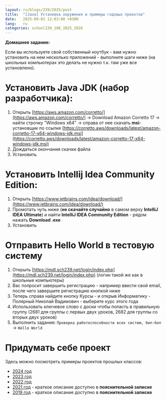 ```yaml
---
layout: ru/blogs/239/2025/post
title:  "[Java] Установка окружения и примеры годовых проектов"
date:   2025-09-01 12:03:00 +0300
lang:   ru
categories: school239_108_2025_2026
---
```


**Домашнее задание:**

Если вы используете свой собственный ноутбук - вам нужно установить на нем несколько приложений - выполните шаги ниже (на школьных компьютерах это делать не нужно т.к. там уже все установлено).

Установить Java JDK (набор разработчика):
=========================================
1. Открыть [https://aws.amazon.com/corretto/](https://aws.amazon.com/corretto/) -> Download Amazon Corretto 17 -> найти строчку "Windows x64" -> справа от нее скачать **msi**-установщик по ссылке [https://corretto.aws/downloads/latest/amazon-corretto-17-x64-windows-jdk.msi](https://corretto.aws/downloads/latest/amazon-corretto-17-x64-windows-jdk.msi)
2. Дождаться окончания скачки файла
3. Установить

Установить Intellij Idea Community Edition:
===========================================
1. Открыть [https://www.jetbrains.com/idea/download/](https://www.jetbrains.com/idea/download/)
2. Промотать чуть ниже (**не скачайте случайно** в самом верху **IntelliJ IDEA Ultimate**) и найти **IntelliJ IDEA Community Edition** - рядом нажать **Download .exe**
3. Установить

Отправить Hello World в тестовую систему
===========================================

1. Открыть [https://mdl.sch239.net/login/index.php](https://mdl.sch239.net/login/index.php) (логин такой же как в школьные компьютеры)
2. Вас попросит завершить регистрацию - например ввести свой email, после чего завершите регистрацию кнопкой ниже
3. Теперь справа найдите кнопку Курсы - и открыв Информатику - Полярный Николай Вадимович - выберите курс этого года
4. Использовать ключевое слово с доски чтобы попасть в правильную группу (2681 для группы с первых двух уроков, 2682 для группы со вторых двух уроков)
5. Выполнить задание: ```Проверка работоспособности всех систем, бип-боп``` -> ```Hello World``` 

Придумать себе проект
===========================================

Здесь можно посмотреть примеры проектов прошлых классов:

- [2024 год](/blogs/239/2024/school239_108_2024_2025/2025/04/27/projects_results.html)
- [2023 год](/blogs/239/2023/school239_108_2023_2024/2024/04/25/projects_z_results.html)
- [2022 год](/blogs/239/2022/school239_108_2022_2023/2023/04/28/projects-results.html)
- [2021 год](/blogs/239/2020/school239_105_2020_2021/2021/04/26/presentation-state1.html) - краткое описание доступно в **пояснительной записке**
- [2019 год](/blogs/239/2018/school239_105_2018_2019/2019/05/23/projects-result.html) - краткое описание доступно в **пояснительной записке**
